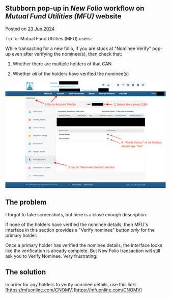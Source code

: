 <article itemscope itemtype="https://schema.org/Article" itemid="urn:uuid:9905f662-e652-4747-949b-37c1112e1bad" class="h-entry">

<hgroup>

<h1>Stubborn pop-up in <i>New Folio</i> workflow on <i>Mutual Fund Utilities (MFU)</i> website</h1> 

<p>Posted on <a class="u-url" href=""><time class="dt-published" datetime="2024-06-23">23 Jun 2024</time></a></p>

</hgroup>

<div class="e-content">


Tip for Mutual Fund Utilities (MFU) users:

While transacting for a new folio, if you are stuck at "Nominee Verify" pop-up even after verifying the nominee(s), then check that:

1. Whether there are multiple holders of that CAN

2. Whether *all* of the holders have verified the nominee(s)

![Screenshot of Nominee Details section in Account Profile, showing whether some or all of the holders of a selected CAN account have verified the nominee details. All holders must have verified the nominee details in order to be able to transact for a new folio.](verify-nominee-section.png)

## The problem

I forgot to take screenshots, but here is a close enough description.

If none of the holders have verified the nominee details, then MFU's interface in this section provides a "Verify nominee" button *only* for the primary holder.

Once a primary holder has verified the nominee details, the interface looks like the verification is already complete. But New Folio transaction will still ask you to Verify Nominee. Very frustrating.

## The solution

In order for any holders to verify nominee details, use this link: [https://mfuonline.com/CNOMV](https://mfuonline.com/CNOMV)

</div>
</article>